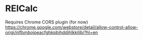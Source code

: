 # REICalc

Requires Chrome CORS plugin (for now) https://chrome.google.com/webstore/detail/allow-control-allow-origi/nlfbmbojpeacfghkpbjhddihlkkiljbi?hl=en

